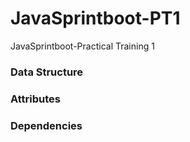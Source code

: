 # JavaSprintboot-PT1
JavaSprintboot-Practical Training 1

### Data Structure

### Attributes

### Dependencies